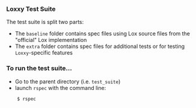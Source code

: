 ### Loxxy Test Suite
The test suite is split two parts:  
- The `baseline` folder contains spec files using Lox source files from the "official" Lox implementation
- The `extra` folder contains spec files for additional tests or for testing `Loxxy`-specific features

### To run the test suite...
- Go to the parent directory (i.e. `test_suite`)
- launch `rspec` with the command line:
```
	$ rspec
```
